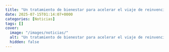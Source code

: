 ```yaml
---
title: "Un tratamiento de bienestar para acelerar el viaje de reinvención turística"
date: 2025-07-15T01:14:07+0000
categories: [Noticias]
tags: []
cover:
  image: "/images/noticias/"
  alt: "Un tratamiento de bienestar para acelerar el viaje de reinvención turística"
  hidden: false
---
```



